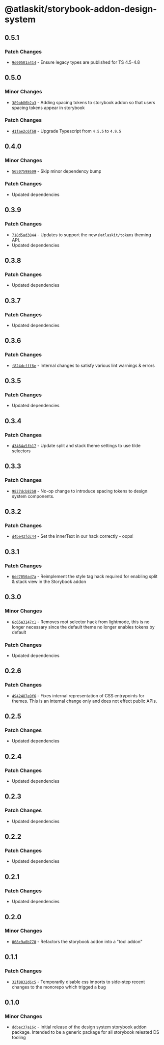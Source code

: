 # @atlaskit/storybook-addon-design-system

## 0.5.1

### Patch Changes

- [`9d00501a414`](https://bitbucket.org/atlassian/atlassian-frontend/commits/9d00501a414) - Ensure legacy types are published for TS 4.5-4.8

## 0.5.0

### Minor Changes

- [`389ab86b2a3`](https://bitbucket.org/atlassian/atlassian-frontend/commits/389ab86b2a3) - Adding spacing tokens to storybook addon so that users spacing tokens appear in storybook

### Patch Changes

- [`41fae2c6f68`](https://bitbucket.org/atlassian/atlassian-frontend/commits/41fae2c6f68) - Upgrade Typescript from `4.5.5` to `4.9.5`

## 0.4.0

### Minor Changes

- [`56507598609`](https://bitbucket.org/atlassian/atlassian-frontend/commits/56507598609) - Skip minor dependency bump

### Patch Changes

- Updated dependencies

## 0.3.9

### Patch Changes

- [`718d5ad3044`](https://bitbucket.org/atlassian/atlassian-frontend/commits/718d5ad3044) - Updates to support the new `@atlaskit/tokens` theming API.
- Updated dependencies

## 0.3.8

### Patch Changes

- Updated dependencies

## 0.3.7

### Patch Changes

- Updated dependencies

## 0.3.6

### Patch Changes

- [`f824dcfff6e`](https://bitbucket.org/atlassian/atlassian-frontend/commits/f824dcfff6e) - Internal changes to satisfy various lint warnings & errors

## 0.3.5

### Patch Changes

- Updated dependencies

## 0.3.4

### Patch Changes

- [`43464a5fb17`](https://bitbucket.org/atlassian/atlassian-frontend/commits/43464a5fb17) - Update split and stack theme settings to use tilde selectors

## 0.3.3

### Patch Changes

- [`9827dcb82b8`](https://bitbucket.org/atlassian/atlassian-frontend/commits/9827dcb82b8) - No-op change to introduce spacing tokens to design system components.

## 0.3.2

### Patch Changes

- [`d4be43fdc44`](https://bitbucket.org/atlassian/atlassian-frontend/commits/d4be43fdc44) - Set the innerText in our hack correctly - oops!

## 0.3.1

### Patch Changes

- [`6dd7050ad7a`](https://bitbucket.org/atlassian/atlassian-frontend/commits/6dd7050ad7a) - Reimplement the style tag hack required for enabling split & stack view in the Storybook addon

## 0.3.0

### Minor Changes

- [`6c65a3147c1`](https://bitbucket.org/atlassian/atlassian-frontend/commits/6c65a3147c1) - Removes root selector hack from lightmode, this is no longer necessary since the default theme no longer enables tokens by default

### Patch Changes

- Updated dependencies

## 0.2.6

### Patch Changes

- [`4942487a9f6`](https://bitbucket.org/atlassian/atlassian-frontend/commits/4942487a9f6) - Fixes internal representation of CSS entrypoints for themes. This is an internal change only and does not effect public APIs.

## 0.2.5

### Patch Changes

- Updated dependencies

## 0.2.4

### Patch Changes

- Updated dependencies

## 0.2.3

### Patch Changes

- Updated dependencies

## 0.2.2

### Patch Changes

- Updated dependencies

## 0.2.1

### Patch Changes

- Updated dependencies

## 0.2.0

### Minor Changes

- [`068c9a0b770`](https://bitbucket.org/atlassian/atlassian-frontend/commits/068c9a0b770) - Refactors the storybook addon into a "tool addon"

## 0.1.1

### Patch Changes

- [`32f8832d6c5`](https://bitbucket.org/atlassian/atlassian-frontend/commits/32f8832d6c5) - Temporarily disable css imports to side-step recent changes to the monorepo which trigged a bug

## 0.1.0

### Minor Changes

- [`ddbec37a16c`](https://bitbucket.org/atlassian/atlassian-frontend/commits/ddbec37a16c) - Initial release of the design system storybook addon package. Intended to be a generic package for all storybook releated DS tooling
